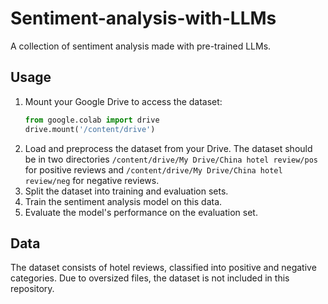 # Sentiment-analysis-with-LLMs
A collection of sentiment analysis made with pre-trained LLMs.


## Usage
1. Mount your Google Drive to access the dataset:
    ```python
    from google.colab import drive
    drive.mount('/content/drive')
    ```
2. Load and preprocess the dataset from your Drive. The dataset should be in two directories `/content/drive/My Drive/China hotel review/pos` for positive reviews and `/content/drive/My Drive/China hotel review/neg` for negative reviews.
3. Split the dataset into training and evaluation sets.
4. Train the sentiment analysis model on this data.
5. Evaluate the model's performance on the evaluation set.

## Data
The dataset consists of hotel reviews, classified into positive and negative categories. Due to oversized files, the dataset is not included in this repository.




